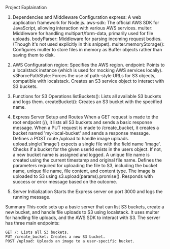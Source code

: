 Project Explaination

1. Dependencies and Middleware Configuration
    express: A web application framework for Node.js.
    aws-sdk: The official AWS SDK for JavaScript, allowing interaction with various AWS services.
    multer: Middleware for handling multipart/form-data, primarily used for file uploads.
    bodyParser: Middleware for parsing incoming request bodies. (Though it's not used explicitly in this snippet).
    multer.memoryStorage(): Configures multer to store files in memory as Buffer objects rather than saving them to disk.

2. AWS Configuration
    region: Specifies the AWS region.
    endpoint: Points to a localstack instance (which is used for mocking AWS services locally).
    s3ForcePathStyle: Forces the use of path-style URLs for S3 objects, compatible with localstack.
    Creates an S3 service object to interact with S3 buckets.


3. Functions for S3 Operations
    listBuckets():
    Lists all available S3 buckets and logs them.
    createBucket():
    Creates an S3 bucket with the specified name.

4. Express Server Setup and Routes
    When a GET request is made to the root endpoint (/), it lists all S3 buckets and sends a basic response message.
    When a PUT request is made to /create_bucket, it creates a bucket named 'my-local-bucket' and sends a response message.
    Defines a POST route /upload to handle image uploads.
    upload.single('image') expects a single file with the field name 'image'.
    Checks if a bucket for the given userId exists in the users object.
    If not, a new bucket name is assigned and logged.
    A unique file name is created using the current timestamp and original file name.
    Defines the parameters required for uploading the file to S3, including the bucket name, unique file name, file content, and content type.
    The image is uploaded to S3 using s3.upload(params).promise().
    Responds with success or error message based on the outcome.

5. Server Initialization
    Starts the Express server on port 3000 and logs the running message.


Summary
    This code sets up a basic server that can list S3 buckets, create a new bucket, and handle file uploads to S3 using localstack. It uses multer for handling file uploads, and the AWS SDK to interact with S3. The server has three main endpoints:

    GET /: Lists all S3 buckets.
    PUT /create_bucket: Creates a new S3 bucket.
    POST /upload: Uploads an image to a user-specific bucket.





